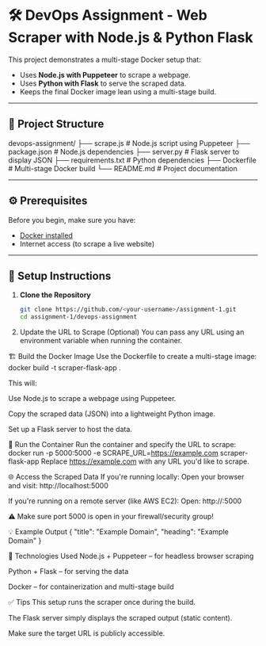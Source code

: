 # 🛠 DevOps Assignment - Web Scraper with Node.js & Python Flask

This project demonstrates a multi-stage Docker setup that:
- Uses **Node.js with Puppeteer** to scrape a webpage.
- Uses **Python with Flask** to serve the scraped data.
- Keeps the final Docker image lean using a multi-stage build.

---

## 📁 Project Structure

devops-assignment/ ├── scrape.js # Node.js script using Puppeteer ├── package.json # Node.js dependencies ├── server.py # Flask server to display JSON ├── requirements.txt # Python dependencies ├── Dockerfile # Multi-stage Docker build └── README.md # Project documentation


---

## ⚙️ Prerequisites

Before you begin, make sure you have:

- [Docker installed](https://docs.docker.com/get-docker/)
- Internet access (to scrape a live website)

---

## 🔧 Setup Instructions

1. **Clone the Repository**
   ```bash
   git clone https://github.com/<your-username>/assignment-1.git
   cd assignment-1/devops-assignment

2. Update the URL to Scrape (Optional)
You can pass any URL using an environment variable when running the container.

🏗️ Build the Docker Image
Use the Dockerfile to create a multi-stage image:
docker build -t scraper-flask-app .

This will:

Use Node.js to scrape a webpage using Puppeteer.

Copy the scraped data (JSON) into a lightweight Python image.

Set up a Flask server to host the data.


🚀 Run the Container
Run the container and specify the URL to scrape:
docker run -p 5000:5000 -e SCRAPE_URL=https://example.com scraper-flask-app
Replace https://example.com with any URL you'd like to scrape.

🌐 Access the Scraped Data
If you're running locally:
Open your browser and visit:
http://localhost:5000

If you're running on a remote server (like AWS EC2):
Open:
http://<your-ec2-public-ip>:5000

⚠️ Make sure port 5000 is open in your firewall/security group!

💡 Example Output
{
  "title": "Example Domain",
  "heading": "Example Domain"
}

🧰 Technologies Used
Node.js + Puppeteer – for headless browser scraping

Python + Flask – for serving the data

Docker – for containerization and multi-stage build


✅ Tips
This setup runs the scraper once during the build.

The Flask server simply displays the scraped output (static content).

Make sure the target URL is publicly accessible.

